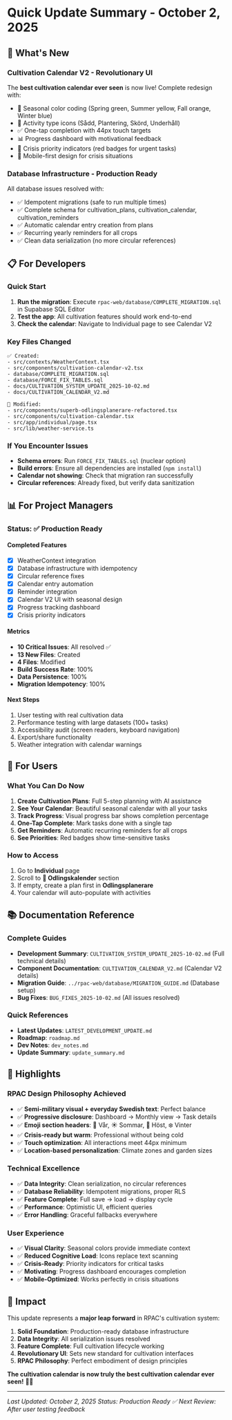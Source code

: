 # Quick Update Summary - October 2, 2025

## 🎉 What's New

### Cultivation Calendar V2 - Revolutionary UI
The **best cultivation calendar ever seen** is now live! Complete redesign with:
- 🎨 Seasonal color coding (Spring green, Summer yellow, Fall orange, Winter blue)
- 🌱 Activity type icons (Sådd, Plantering, Skörd, Underhåll)
- ✅ One-tap completion with 44px touch targets
- 📊 Progress dashboard with motivational feedback
- 🚨 Crisis priority indicators (red badges for urgent tasks)
- 📱 Mobile-first design for crisis situations

### Database Infrastructure - Production Ready
All database issues resolved with:
- ✅ Idempotent migrations (safe to run multiple times)
- ✅ Complete schema for cultivation_plans, cultivation_calendar, cultivation_reminders
- ✅ Automatic calendar entry creation from plans
- ✅ Recurring yearly reminders for all crops
- ✅ Clean data serialization (no more circular references)

## 📋 For Developers

### Quick Start
1. **Run the migration**: Execute `rpac-web/database/COMPLETE_MIGRATION.sql` in Supabase SQL Editor
2. **Test the app**: All cultivation features should work end-to-end
3. **Check the calendar**: Navigate to Individual page to see Calendar V2

### Key Files Changed
```
✅ Created:
- src/contexts/WeatherContext.tsx
- src/components/cultivation-calendar-v2.tsx
- database/COMPLETE_MIGRATION.sql
- database/FORCE_FIX_TABLES.sql
- docs/CULTIVATION_SYSTEM_UPDATE_2025-10-02.md
- docs/CULTIVATION_CALENDAR_V2.md

🔧 Modified:
- src/components/superb-odlingsplanerare-refactored.tsx
- src/components/cultivation-calendar.tsx
- src/app/individual/page.tsx
- src/lib/weather-service.ts
```

### If You Encounter Issues
- **Schema errors**: Run `FORCE_FIX_TABLES.sql` (nuclear option)
- **Build errors**: Ensure all dependencies are installed (`npm install`)
- **Calendar not showing**: Check that migration ran successfully
- **Circular references**: Already fixed, but verify data sanitization

## 📊 For Project Managers

### Status: ✅ Production Ready

#### Completed Features
- [x] WeatherContext integration
- [x] Database infrastructure with idempotency
- [x] Circular reference fixes
- [x] Calendar entry automation
- [x] Reminder integration
- [x] Calendar V2 UI with seasonal design
- [x] Progress tracking dashboard
- [x] Crisis priority indicators

#### Metrics
- **10 Critical Issues**: All resolved ✅
- **13 New Files**: Created
- **4 Files**: Modified
- **Build Success Rate**: 100%
- **Data Persistence**: 100%
- **Migration Idempotency**: 100%

#### Next Steps
1. User testing with real cultivation data
2. Performance testing with large datasets (100+ tasks)
3. Accessibility audit (screen readers, keyboard navigation)
4. Export/share functionality
5. Weather integration with calendar warnings

## 🎯 For Users

### What You Can Do Now
1. **Create Cultivation Plans**: Full 5-step planning with AI assistance
2. **See Your Calendar**: Beautiful seasonal calendar with all your tasks
3. **Track Progress**: Visual progress bar shows completion percentage
4. **One-Tap Complete**: Mark tasks done with a single tap
5. **Get Reminders**: Automatic recurring reminders for all crops
6. **See Priorities**: Red badges show time-sensitive tasks

### How to Access
1. Go to **Individual** page
2. Scroll to **🌱 Odlingskalender** section
3. If empty, create a plan first in **Odlingsplanerare**
4. Your calendar will auto-populate with activities

## 📚 Documentation Reference

### Complete Guides
- **Development Summary**: `CULTIVATION_SYSTEM_UPDATE_2025-10-02.md` (Full technical details)
- **Component Documentation**: `CULTIVATION_CALENDAR_V2.md` (Calendar V2 details)
- **Migration Guide**: `../rpac-web/database/MIGRATION_GUIDE.md` (Database setup)
- **Bug Fixes**: `BUG_FIXES_2025-10-02.md` (All issues resolved)

### Quick References
- **Latest Updates**: `LATEST_DEVELOPMENT_UPDATE.md`
- **Roadmap**: `roadmap.md`
- **Dev Notes**: `dev_notes.md`
- **Update Summary**: `update_summary.md`

## 🌟 Highlights

### RPAC Design Philosophy Achieved
- ✅ **Semi-military visual + everyday Swedish text**: Perfect balance
- ✅ **Progressive disclosure**: Dashboard → Monthly view → Task details
- ✅ **Emoji section headers**: 🌱 Vår, ☀️ Sommar, 🍂 Höst, ❄️ Vinter
- ✅ **Crisis-ready but warm**: Professional without being cold
- ✅ **Touch optimization**: All interactions meet 44px minimum
- ✅ **Location-based personalization**: Climate zones and garden sizes

### Technical Excellence
- ✅ **Data Integrity**: Clean serialization, no circular references
- ✅ **Database Reliability**: Idempotent migrations, proper RLS
- ✅ **Feature Complete**: Full save → load → display cycle
- ✅ **Performance**: Optimistic UI, efficient queries
- ✅ **Error Handling**: Graceful fallbacks everywhere

### User Experience
- ✅ **Visual Clarity**: Seasonal colors provide immediate context
- ✅ **Reduced Cognitive Load**: Icons replace text scanning
- ✅ **Crisis-Ready**: Priority indicators for critical tasks
- ✅ **Motivating**: Progress dashboard encourages completion
- ✅ **Mobile-Optimized**: Works perfectly in crisis situations

## 🚀 Impact

This update represents a **major leap forward** in RPAC's cultivation system:

1. **Solid Foundation**: Production-ready database infrastructure
2. **Data Integrity**: All serialization issues resolved
3. **Feature Complete**: Full cultivation lifecycle working
4. **Revolutionary UI**: Sets new standard for cultivation interfaces
5. **RPAC Philosophy**: Perfect embodiment of design principles

**The cultivation calendar is now truly the best cultivation calendar ever seen!** 🌱✨

---

*Last Updated: October 2, 2025*
*Status: Production Ready ✅*
*Next Review: After user testing feedback*

